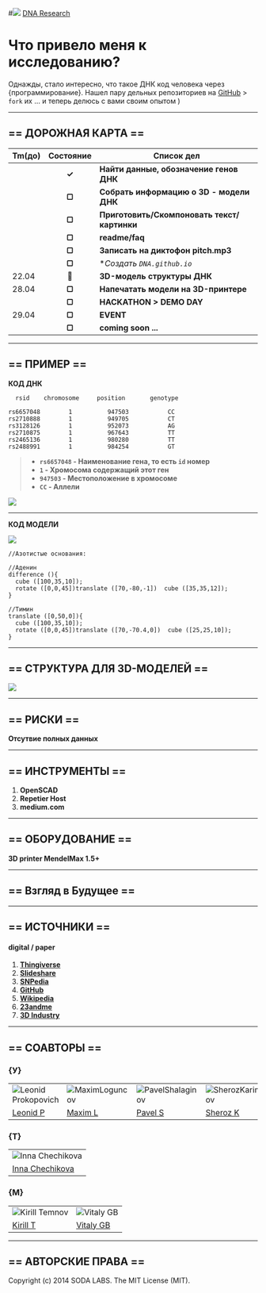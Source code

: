 #![](https://avatars3.githubusercontent.com/u/4658189?s=30) [ DNA Research](https://github.com/soda-io/DNA/)


# Что привело меня к исследованию? 

Однажды, стало интересно, что такое ДНК код человека через {программирование}. 
Нашел пару дельных репозиториев на [GitHub](https://github.com) > `fork` их ... и теперь делюсь с вами своим опытом )

***

## == ДОРОЖНАЯ КАРТА ==

|Tm(до)         | Состояние    |  Список дел                        |
|:--------------|:------------:|------------------------------------|
|               |  **✓**      |**Найти данные, обозначение генов ДНК**|
|               |  **▢**      |**Собрать информацию о 3D - модели ДНК**|
|               |  **▢**      |**Приготовить/Скомпоновать текст/картинки**|
|               |  **▢**      |**readme/faq**
|               |  **▢**      |**Записать на диктофон pitch.mp3**|
|               |  **▢**      |**Создать *`DNA.github.io`**|
|      22.04    |  **🚩**      |**3D-модель структуры ДНК**    | 
|      28.04    |  **▢**      |**Напечатать модели на 3D-принтере**   |
|	              |  **▢**      |**HACKATHON > DEMO DAY**|
|      29.04    |  **▢**      |**EVENT**|
|               |  **▢**      |**coming soon ...**|

***

## == ПРИМЕР ==

**КОД ДНК**

```
  rsid    chromosome     position       genotype      
  
rs6657048	     1	        947503	         CC
rs2710888	     1	        949705	         CT
rs3128126	     1	        952073	         AG
rs2710875	     1	        967643	         TT
rs2465136	     1	        980280	         TT
rs2488991	     1	        984254	         GT
```

>* **`rs6657048` - Наименование гена, то есть `id` номер**
>* **`1` - Хромосома содержащий этот ген**
>* **`947503` -  Местоположение в хромосоме**
>* **`CC` - Аллели**

![](https://github.com/soda-io/DNA/blob/master/Img/3D/manu.jpg?raw=true)

***

**КОД МОДЕЛИ** 

![](https://github.com/soda-io/DNA.research/blob/master/Img/3D/AdeninAndTimin.png?raw=true)

```
//Азотистые основания:

//Аденин
difference (){
  cube ([100,35,10]);
  rotate ([0,0,45])translate ([70,-80,-1])  cube ([35,35,12]);
}

//Тимин
translate ([0,50,0]){
  cube ([100,35,10]);
  rotate ([0,0,45])translate ([70,-70.4,0])  cube ([25,25,10]);
}
```

***

## == CТРУКТУРА ДЛЯ 3D-МОДЕЛЕЙ ==

![](https://github.com/soda-io/DNA.research/blob/master/Img/docs/DNA_3Dmodel_Structure.jpg?raw=true)


***

## == РИСКИ ==

**Отсутвие полных данных**
 
***

## == ИНСТРУМЕНТЫ ==
 1. **OpenSCAD**
 2. **Repetier Host**
 3. **medium.com**

***

## == ОБОРУДОВАНИЕ ==
**3D printer MendelMax 1.5+**

***

## == Взгляд в Будущее ==

***

## == ИСТОЧНИКИ ==
 
####  digital / paper
 
 1. **[Thingiverse](http://www.thingiverse.com/thing:298475/#files)**
 1. **[Slideshare](http://www.slideshare.net/sheriakosh/ss-33235731)**
 1. **[SNPedia](www.snpedia.com)**
 1. **[GitHub](https://github.com)**
 1. **[Wikipedia](http://ru.wikipedia.org/wiki/%D0%94%D0%B5%D0%B7%D0%BE%D0%BA%D1%81%D0%B8%D1%80%D0%B8%D0%B1%D0%BE%D0%BD%D1%83%D0%BA%D0%BB%D0%B5%D0%B8%D0%BD%D0%BE%D0%B2%D0%B0%D1%8F_%D0%BA%D0%B8%D1%81%D0%BB%D0%BE%D1%82%D0%B0)**
 1. **[23andme](www.23andme.com)**
 1. **[3D Industry](http://www.3dindustry.ru/article/571/)**

***

## == СОАВТОРЫ ==


### {У}

|    |    |    |    |
|----|----|----|----|
|![Leonid Prokopovich](https://avatars2.githubusercontent.com/u/6639503?s=74)|![MaximLoguncov](https://avatars2.githubusercontent.com/u/3838734?s=74)|![PavelShalaginov](https://avatars0.githubusercontent.com/u/3833771?s=74)|![SherozKarimov](https://avatars0.githubusercontent.com/u/4226210?s=74)  
| [Leonid P](https://github.com/leonidprokopovich) | [Maxim L](https://github.com/MaximLoguncov) | [Pavel S](https://github.com/PavelShalaginov)|  [Sheroz K](https://github.com/SherozKarimov)  


### {Т}

|    |  
|----|
|![Inna Chechikova](https://pbs.twimg.com/profile_images/2351222123/4hkg9tbwsz8zzztcrqkf_bigger.jpeg)|
|[Inna Chechikova](https://twitter.com/Unsa2003)|

### {M}  

|    |    | 
|----|----|
|![Kirill Temnov](https://avatars1.githubusercontent.com/u/147170?s=74) | ![Vitaly GB](https://avatars0.githubusercontent.com/u/842476?s=74) |
|[Kirill T](https://github.com/KirillTemnov) |[Vitaly GB](https://github.com/VitalyGB)

***

## == АВТОРСКИЕ ПРАВА ==

Copyright (c) 2014 SODA LABS. The MIT License (MIT).
